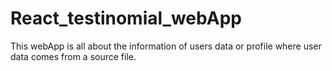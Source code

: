 # React_testinomial_webApp
This webApp is all about the information of users data or profile where user data comes from a source file.
